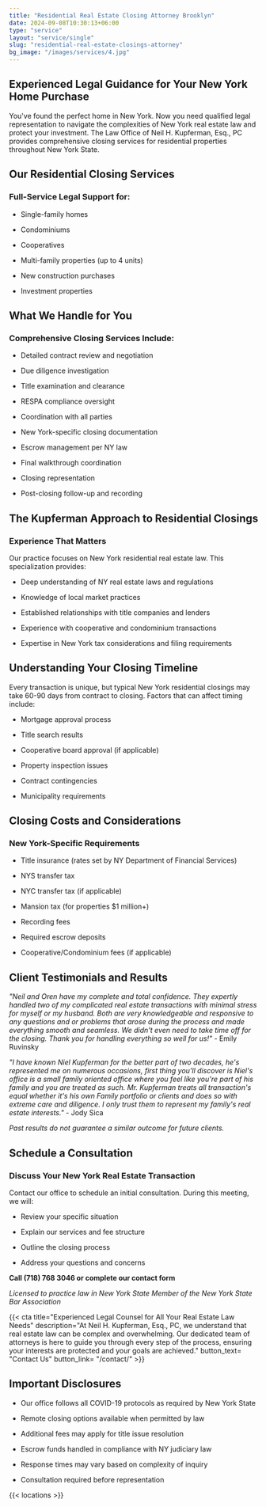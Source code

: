 ```yaml
---
title: "Residential Real Estate Closing Attorney Brooklyn"
date: 2024-09-08T10:30:13+06:00
type: "service"
layout: "service/single"
slug: "residential-real-estate-closings-attorney"
bg_image: "/images/services/4.jpg"
---
```


## **Experienced Legal Guidance for Your New York Home Purchase**

You've found the perfect home in New York. Now you need qualified legal representation to navigate the complexities of New York real estate law and protect your investment. The Law Office of Neil H. Kupferman, Esq., PC provides comprehensive closing services for residential properties throughout New York State.


## Our Residential Closing Services

### Full-Service Legal Support for:

- Single-family homes

- Condominiums

- Cooperatives

- Multi-family properties (up to 4 units)

- New construction purchases

- Investment properties


## What We Handle for You

### Comprehensive Closing Services Include:

- Detailed contract review and negotiation

- Due diligence investigation

- Title examination and clearance

- RESPA compliance oversight

- Coordination with all parties

- New York-specific closing documentation

- Escrow management per NY law

- Final walkthrough coordination

- Closing representation

- Post-closing follow-up and recording


## The Kupferman Approach to Residential Closings

### Experience That Matters

Our practice focuses on New York residential real estate law. This specialization provides:

- Deep understanding of NY real estate laws and regulations

- Knowledge of local market practices

- Established relationships with title companies and lenders

- Experience with cooperative and condominium transactions

- Expertise in New York tax considerations and filing requirements


## Understanding Your Closing Timeline

Every transaction is unique, but typical New York residential closings may take 60-90 days from contract to closing. Factors that can affect timing include:

- Mortgage approval process

- Title search results

- Cooperative board approval (if applicable)

- Property inspection issues

- Contract contingencies

- Municipality requirements


## Closing Costs and Considerations

### New York-Specific Requirements

- Title insurance (rates set by NY Department of Financial Services)

- NYS transfer tax

- NYC transfer tax (if applicable)

- Mansion tax (for properties $1 million+)

- Recording fees

- Required escrow deposits

- Cooperative/Condominium fees (if applicable)


## Client Testimonials and Results

<div class="testimonials-small">

*"Neil and Oren have my complete and total confidence. They expertly handled two of my complicated real estate transactions with minimal stress for myself or my husband. Both are very knowledgeable and responsive to any questions and or problems that arose during the process and made everything smooth and seamless. We didn't even need to take time off for the closing. Thank you for handling everything so well for us!"* - Emily Ruvinsky

*"I have known Niel Kupferman for the better part of two decades, he's represented me on numerous occasions, first thing you'll discover is Niel's office is a small family oriented office where you feel like you're part of his family and you are treated as such. Mr. Kupferman treats all transaction's equal whether it's his own Family portfolio or clients and does so with extreme care and diligence. I only trust them to represent my family's real estate interests."* - Jody Sica

_Past results do not guarantee a similar outcome for future clients._

</div>


## Schedule a Consultation

### **Discuss Your New York Real Estate Transaction**

Contact our office to schedule an initial consultation. During this meeting, we will:

- Review your specific situation

- Explain our services and fee structure

- Outline the closing process

- Address your questions and concerns

**Call (718) 768 3046 or complete our contact form**

_Licensed to practice law in New York State_ _Member of the New York State Bar Association_


{{< cta title="Experienced Legal Counsel for All Your Real Estate Law Needs" 
  description="At Neil H. Kupferman, Esq., PC, we understand that real estate law can be complex and overwhelming. Our dedicated team of attorneys is here to guide you through every step of the process, ensuring your interests are protected and your goals are achieved."
  button_text= "Contact Us"
  button_link= "/contact/" >}}

  ## Important Disclosures

- Our office follows all COVID-19 protocols as required by New York State

- Remote closing options available when permitted by law

- Additional fees may apply for title issue resolution

- Escrow funds handled in compliance with NY judiciary law

- Response times may vary based on complexity of inquiry

- Consultation required before representation


{{< locations >}}
